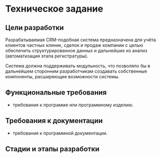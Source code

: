 # Техническое задание

## Цели разработки

Разрабатываемая CRM-подобная система предназначена для учёта клиентов частных клиник, сделок и продаж компании с целью обеспечить структурированное данных и дальнейших из анализ (автоматизация этапа регистратуры).

Система должна поддерживать модульность, что позволяло бы в дальнейшем сторонним разработчикам создавать собственные компоненты, расширяющие возможности системы.

## Функциональные требования

- требования к программе или программному изделию.

## Требования к документации

- требования к программной документации.

## Стадии и этапы разработки
